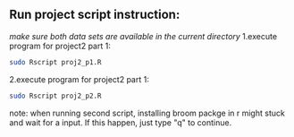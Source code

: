 ## Run project script instruction:
*make sure both data sets are available in the current directory*
1.execute program for project2 part 1:
```sh 
sudo Rscript proj2_p1.R
```
2.execute program for project2 part 1:
```sh 
sudo Rscript proj2_p2.R
```

note: when running second script, installing broom packge in r might stuck and wait for a input. If this happen, just type "q" to continue.